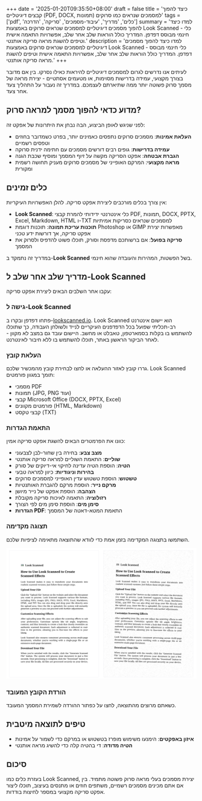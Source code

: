 +++
date = '2025-01-20T09:35:50+08:00'
draft = false
title = 'כיצד להפוך קבצים דיגיטליים (PDF, DOCX, תמונות) למסמכים שנראים כמו סרוקים'
tags = ['pdf', 'כלים', 'מדריך', 'עיבוד-מסמכים', 'סריקה', 'הדרכה']
summary = 'למדו כיצד להפוך מסמכים דיגיטליים למסמכים שנראים סרוקים באמצעות Look Scanned - כלי חינמי מבוסס דפדפן. המדריך כולל הוראות שלב אחר שלב, אפשרויות התאמה אישית וטיפים להשגת מראה סריקה אותנטי.'
description = 'למדו כיצד להפוך מסמכים דיגיטליים למסמכים שנראים סרוקים באמצעות Look Scanned - כלי חינמי מבוסס דפדפן. המדריך כולל הוראות שלב אחר שלב, אפשרויות התאמה אישית וטיפים להשגת מראה סריקה אותנטי.'
+++

לעיתים אנו נדרשים לגרום למסמכים דיגיטליים להיראות כאילו נסרקו. בין אם מדובר בצורך מקצועי, עמידה בדרישות מסוימות, או מטעמים אסתטיים - יצירת מראה של מסמך סרוק פשוטה יותר ממה שתיארתם לעצמכם. במדריך זה נעבור על התהליך צעד אחר צעד.

## מדוע כדאי להפוך מסמך למראה סרוק?

לפני שניגש לאופן הביצוע, הבה נבחן את היתרונות של אפקט זה:

- **העלאת אמינות**: מסמכים סרוקים נתפסים כאמינים יותר, בפרט כשמדובר בחוזים וטפסים רשמיים
- **עמידה בדרישות**: גופים רבים דורשים מסמכים עם חתימה ידנית סרוקה
- **הגברת אבטחה**: אפקט הסריקה מקשה על זיוף המסמך ומוסיף שכבת הגנה
- **מראה מקצועי**: המרקם האופייני של מסמכים סרוקים מעניק תחושה רשמית ומקורית

## כלים זמינים

אין צורך בכלים מורכבים ליצירת אפקט סריקה. להלן האפשרויות העיקריות:

- **Look Scanned**: כלי אינטרנטי ידידותי להמרת קבצי PDF, תמונות, DOCX, PPTX, Excel, Markdown, HTML ו-TXT למסמכים שנראים כסריקות אמיתיות
- **תוכנות עריכת תמונה**: תוכנות דוגמת Photoshop או GIMP מאפשרות יצירת אפקט סריקה, אך דורשות ידע טכני
- **סריקה בפועל**: אם ברשותכם מדפסת וסורק, תוכלו פשוט להדפיס ולסרוק את המסמך

במדריך זה נתמקד ב-**Look Scanned** בשל הפשטות, המהירות והעובדה שהוא חינמי.

## מדריך שלב אחר שלב ל-Look Scanned

עקבו אחר השלבים הבאים ליצירת אפקט סריקה:

### גישה ל-Look Scanned

פתחו דפדפן ובקרו ב-[lookscanned.io](https://lookscanned.io). Look Scanned הוא יישום אינטרנט רב-תכליתי שפועל בכל הדפדפנים העיקריים לנייד ולשולחן העבודה, כך שתוכלו להשתמש בו בקלות בסמארטפון, טאבלט או מחשב. היישום עובד גם במצב לא מקוון - לאחר הביקור הראשון באתר, תוכלו להשתמש בו ללא חיבור לאינטרנט.

### העלאת קובץ

גררו קובץ לאזור ההעלאה או לחצו לבחירת קובץ מהמכשיר שלכם. Look Scanned תומך במגוון פורמטים:

- מסמכי PDF
- תמונות (JPG, PNG ועוד)
- קבצי Microsoft Office (DOCX, PPTX, Excel)
- פורמטים מקוונים (HTML, Markdown)
- קבצי טקסט (TXT)

### התאמת הגדרות

כוונו את הפרמטרים הבאים להשגת אפקט סריקה אמין:

- **מצב צבע**: בחירה בין שחור-לבן לצבעוני
- **שוליים**: התאמת השוליים למראה סריקה אותנטי
- **הטיה**: הוספת הטיה עדינה לחיקוי אי-דיוקים של סורק
- **בהירות וניגודיות**: כיוון למראה טבעי
- **טשטוש**: הוספת טשטוש עדין האופייני למסמכים סרוקים
- **מרקם נייר**: הוספת מרקם להגברת האותנטיות
- **הצהבה**: הוספת אפקט של נייר מיושן
- **רזולוציה**: התאמה לאיכות סריקה מקובלת
- **סימן מים**: הוספת סימן מים לפי הצורך
- **הגדרות PDF**: התאמת המטא-דאטה של המסמך

### תצוגה מקדימה

השתמשו בתצוגה המקדימה בזמן אמת כדי לוודא שהתוצאה מתאימה לציפיות שלכם.

![תצוגה מקדימה בזמן אמת של Look Scanned](./look-scanned-preview.webp)

### הורדת הקובץ המעובד

כשאתם מרוצים מהתוצאה, לחצו על כפתור ההורדה לשמירת המסמך המעובד.

## טיפים לתוצאה מיטבית

- **איזון באפקטים**: הימנעו משימוש מופרז בטשטוש או במרקם כדי לשמור על אמינות
- **הטיה מדודה**: די בהטיה קלה כדי להשיג מראה אותנטי

## סיכום

בעזרת כלים כמו Look Scanned, יצירת מסמכים בעלי מראה סרוק פשוטה מתמיד. בין אם אתם מכינים מסמכים רשמיים, משתפים חוזים או מתנסים בעיצוב, תוכלו ליצור אפקט סריקה מקצועי במספר לחיצות בודדות.
